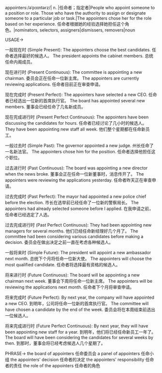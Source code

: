appointers:/əˈpɔɪntərz/| n. |任命者；指定者|People who appoint someone to a position or role.  Those who have the authority to assign or designate someone to a particular job or task.|The appointers chose her for the role based on her experience. 任命者根据她的经验选择她担任这个角色。|nominators, selectors, assigners|dismissers, removers|noun

USAGE->

一般现在时 (Simple Present):
The appointers choose the best candidates. 任命者选择最好的候选人。
The president appoints the cabinet members. 总统任命内阁成员。

现在进行时 (Present Continuous):
The committee is appointing a new chairman. 委员会正在任命一位新主席。
The appointers are currently reviewing applications. 任命者目前正在审查申请。

现在完成时 (Present Perfect):
The appointers have selected a new CEO. 任命者已经选出一位新的首席执行官。
The board has appointed several new members. 董事会已经任命了几名新成员。

现在完成进行时 (Present Perfect Continuous):
The appointers have been discussing the candidates for hours.  任命者已经讨论了几小时的候选人。
They have been appointing new staff all week. 他们整个星期都在任命新员工。

一般过去时 (Simple Past):
The governor appointed a new judge. 州长任命了一名新法官。
The appointers chose him for the position. 任命者选择他担任这个职位。

过去进行时 (Past Continuous):
The board was appointing a new director when the news broke.  董事会正在任命一位新董事时，消息传开了。
The appointers were reviewing the applications yesterday. 任命者昨天正在审查申请。

过去完成时 (Past Perfect):
The mayor had appointed a new police chief before the election. 市长在选举前已经任命了一位新的警察局长。
The appointers had already selected someone before I applied.  在我申请之前，任命者已经选定了人选。

过去完成进行时 (Past Perfect Continuous):
They had been appointing new managers for several months.  他们已经任命新经理好几个月了。
The committee had been considering various candidates before making a decision. 委员会在做出决定之前一直在考虑各种候选人。

一般将来时 (Simple Future):
The president will appoint a new ambassador next month. 总统下个月将任命一位新大使。
The appointers will choose the most qualified candidate. 任命者将选择最有资格的候选人。

将来进行时 (Future Continuous):
The board will be appointing a new chairman next week. 董事会下周将任命一位新主席。
The appointers will be reviewing the applications next month.  任命者下个月将审查申请。

将来完成时 (Future Perfect):
By next year, the company will have appointed a new CEO. 到明年，公司将任命一位新的首席执行官。
The committee will have chosen a candidate by the end of the week. 委员会将在本周结束前选出一位候选人。

将来完成进行时 (Future Perfect Continuous):
By next year, they will have been appointing new staff for a year.  到明年，他们将已经任命新员工一年了。
The board will have been considering the candidates for several weeks by then. 到那时，董事会将已经考虑候选人几个星期了。


PHRASE->
the board of appointers  任命委员会
a panel of appointers 任命小组
the appointers' decision  任命者的决定
the appointers' responsibility 任命者的责任
the role of the appointers  任命者的角色


